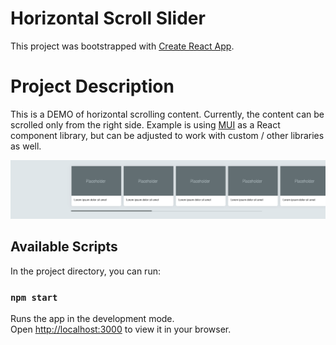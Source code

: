 # Horizontal Scroll Slider

This project was bootstrapped with [Create React App](https://github.com/facebook/create-react-app).

# Project Description

This is a DEMO of horizontal scrolling content. Currently, the content can be scrolled only from the right side.
Example is using [MUI](https://mui.com/material-ui/getting-started/overview/) as a React component library, but can be adjusted to work with custom / other libraries as well.

![Alt text](public/horizontal-scroll-demo.png?raw=true "Title")

## Available Scripts

In the project directory, you can run:

### `npm start`

Runs the app in the development mode.\
Open [http://localhost:3000](http://localhost:3000) to view it in your browser.